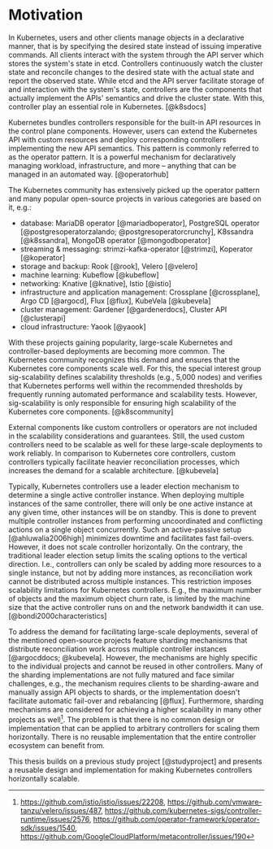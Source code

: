 # Motivation

In Kubernetes, users and other clients manage objects in a declarative manner, that is by specifying the desired state instead of issuing imperative commands.
All clients interact with the system through the API server which stores the system's state in etcd.
Controllers continuously watch the cluster state and reconcile changes to the desired state with the actual state and report the observed state.
While etcd and the API server facilitate storage of and interaction with the system's state, controllers are the components that actually implement the APIs' semantics and drive the cluster state.
With this, controller play an essential role in Kubernetes.
[@k8sdocs]

Kubernetes bundles controllers responsible for the built-in API resources in the control plane components.
However, users can extend the Kubernetes API with custom resources and deploy corresponding controllers implementing the new API semantics.
This pattern is commonly referred to as the operator pattern.
It is a powerful mechanism for declaratively managing workload, infrastructure, and more – anything that can be managed in an automated way.
[@operatorhub]

The Kubernetes community has extensively picked up the operator pattern and many popular open-source projects in various categories are based on it, e.g.:

- database: MariaDB operator [@mariadboperator], PostgreSQL operator [@postgresoperatorzalando; @postgresoperatorcrunchy], K8ssandra [@k8ssandra], MongoDB operator [@mongodboperator]
- streaming & messaging: strimzi-kafka-operator [@strimzi], Koperator [@koperator]
- storage and backup: Rook [@rook], Velero [@velero]
- machine learning: Kubeflow [@kubeflow]
- networking: Knative [@knative], Istio [@istio]
- infrastructure and application management: Crossplane [@crossplane], Argo CD [@argocd], Flux [@flux], KubeVela [@kubevela]
- cluster management: Gardener [@gardenerdocs], Cluster API [@clusterapi]
- cloud infrastructure: Yaook [@yaook]

With these projects gaining popularity, large-scale Kubernetes and controller-based deployments are becoming more common.
The Kubernetes community recognizes this demand and ensures that the Kubernetes core components scale well.
For this, the special interest group sig-scalability defines scalability thresholds (e.g., 5,000 nodes) and verifies that Kubernetes performs well within the recommended thresholds by frequently running automated performance and scalability tests.
However, sig-scalability is only responsible for ensuring high scalability of the Kubernetes core components.
[@k8scommunity]

External components like custom controllers or operators are not included in the scalability considerations and guarantees.
Still, the used custom controllers need to be scalable as well for these large-scale deployments to work reliably.
In comparison to Kubernetes core controllers, custom controllers typically facilitate heavier reconciliation processes, which increases the demand for a scalable architecture.
[@kubevela]

Typically, Kubernetes controllers use a leader election mechanism to determine a single active controller instance.
When deploying multiple instances of the same controller, there will only be one active instance at any given time, other instances will be on standby.
This is done to prevent multiple controller instances from performing uncoordinated and conflicting actions on a single object concurrently.
Such an active-passive setup [@ahluwalia2006high] minimizes downtime and facilitates fast fail-overs.
However, it does not scale controller horizontally.
On the contrary, the traditional leader election setup limits the scaling options to the vertical direction.
I.e., controllers can only be scaled by adding more resources to a single instance, but not by adding more instances, as reconciliation work cannot be distributed across multiple instances.
This restriction imposes scalability limitations for Kubernetes controllers.
E.g., the maximum number of objects and the maximum object churn rate, is limited by the machine size that the active controller runs on and the network bandwidth it can use.
[@bondi2000characteristics]

To address the demand for facilitating large-scale deployments, several of the mentioned open-source projects feature sharding mechanisms that distribute reconciliation work across multiple controller instances [@argocddocs; @kubevela].
However, the mechanisms are highly specific to the individual projects and cannot be reused in other controllers.
Many of the sharding implementations are not fully matured and face similar challenges, e.g., the mechanism requires clients to be sharding-aware and manually assign API objects to shards, or the implementation doesn't facilitate automatic fail-over and rebalancing [@flux].
Furthermore, sharding mechanisms are considered for achieving a higher scalability in many other projects as well[^sharding-issues].
The problem is that there is no common design or implementation that can be applied to arbitrary controllers for scaling them horizontally.
There is no reusable implementation that the entire controller ecosystem can benefit from.

[^sharding-issues]: <https://github.com/istio/istio/issues/22208>, <https://github.com/vmware-tanzu/velero/issues/487>, <https://github.com/kubernetes-sigs/controller-runtime/issues/2576>, <https://github.com/operator-framework/operator-sdk/issues/1540>, <https://github.com/GoogleCloudPlatform/metacontroller/issues/190>

This thesis builds on a previous study project [@studyproject] and presents a reusable design and implementation for making Kubernetes controllers horizontally scalable.

